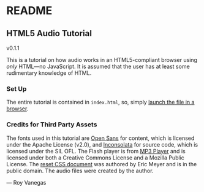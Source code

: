 # README #

## HTML5 Audio Tutorial

v0.1.1

This is a tutorial on how audio works in an HTML5-compliant browser using *only* HTML—no JavaScript. It is assumed that the user has at least some rudimentary knowledge of HTML.

### Set Up

The entire tutorial is contained in `index.html`, so, simply [launch the file in a browser](index.html).

### Credits for Third Party Assets
The fonts used in this tutorial are [Open Sans](http://www.google.com/fonts/specimen/Open+Sans) for content, which is licensed under the Apache License (v2.0), and [Inconsolata](http://levien.com/type/myfonts/inconsolata.html) for source code, which is licensed under the SIL OFL. The Flash player is from [MP3 Player](http://flash-mp3-player.net/players/maxi/) and is licensed under both a Creative Commons License and a Mozilla Public License. The [reset CSS document](http://meyerweb.com/eric/tools/css/reset/) was authored by Eric Meyer and is in the public domain. The audio files were created by the author.

— Roy Vanegas
